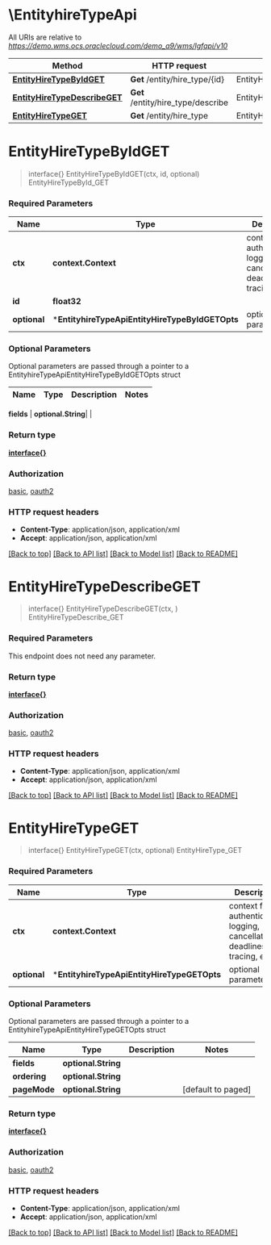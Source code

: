 # \EntityhireTypeApi

All URIs are relative to *https://demo.wms.ocs.oraclecloud.com/demo_a9/wms/lgfapi/v10*

Method | HTTP request | Description
------------- | ------------- | -------------
[**EntityHireTypeByIdGET**](EntityhireTypeApi.md#EntityHireTypeByIdGET) | **Get** /entity/hire_type/{id} | EntityHireTypeById_GET
[**EntityHireTypeDescribeGET**](EntityhireTypeApi.md#EntityHireTypeDescribeGET) | **Get** /entity/hire_type/describe | EntityHireTypeDescribe_GET
[**EntityHireTypeGET**](EntityhireTypeApi.md#EntityHireTypeGET) | **Get** /entity/hire_type | EntityHireType_GET


# **EntityHireTypeByIdGET**
> interface{} EntityHireTypeByIdGET(ctx, id, optional)
EntityHireTypeById_GET



### Required Parameters

Name | Type | Description  | Notes
------------- | ------------- | ------------- | -------------
 **ctx** | **context.Context** | context for authentication, logging, cancellation, deadlines, tracing, etc.
  **id** | **float32**|  | 
 **optional** | ***EntityhireTypeApiEntityHireTypeByIdGETOpts** | optional parameters | nil if no parameters

### Optional Parameters
Optional parameters are passed through a pointer to a EntityhireTypeApiEntityHireTypeByIdGETOpts struct

Name | Type | Description  | Notes
------------- | ------------- | ------------- | -------------

 **fields** | **optional.String**|  | 

### Return type

[**interface{}**](interface{}.md)

### Authorization

[basic](../README.md#basic), [oauth2](../README.md#oauth2)

### HTTP request headers

 - **Content-Type**: application/json, application/xml
 - **Accept**: application/json, application/xml

[[Back to top]](#) [[Back to API list]](../README.md#documentation-for-api-endpoints) [[Back to Model list]](../README.md#documentation-for-models) [[Back to README]](../README.md)

# **EntityHireTypeDescribeGET**
> interface{} EntityHireTypeDescribeGET(ctx, )
EntityHireTypeDescribe_GET



### Required Parameters
This endpoint does not need any parameter.

### Return type

[**interface{}**](interface{}.md)

### Authorization

[basic](../README.md#basic), [oauth2](../README.md#oauth2)

### HTTP request headers

 - **Content-Type**: application/json, application/xml
 - **Accept**: application/json, application/xml

[[Back to top]](#) [[Back to API list]](../README.md#documentation-for-api-endpoints) [[Back to Model list]](../README.md#documentation-for-models) [[Back to README]](../README.md)

# **EntityHireTypeGET**
> interface{} EntityHireTypeGET(ctx, optional)
EntityHireType_GET



### Required Parameters

Name | Type | Description  | Notes
------------- | ------------- | ------------- | -------------
 **ctx** | **context.Context** | context for authentication, logging, cancellation, deadlines, tracing, etc.
 **optional** | ***EntityhireTypeApiEntityHireTypeGETOpts** | optional parameters | nil if no parameters

### Optional Parameters
Optional parameters are passed through a pointer to a EntityhireTypeApiEntityHireTypeGETOpts struct

Name | Type | Description  | Notes
------------- | ------------- | ------------- | -------------
 **fields** | **optional.String**|  | 
 **ordering** | **optional.String**|  | 
 **pageMode** | **optional.String**|  | [default to paged]

### Return type

[**interface{}**](interface{}.md)

### Authorization

[basic](../README.md#basic), [oauth2](../README.md#oauth2)

### HTTP request headers

 - **Content-Type**: application/json, application/xml
 - **Accept**: application/json, application/xml

[[Back to top]](#) [[Back to API list]](../README.md#documentation-for-api-endpoints) [[Back to Model list]](../README.md#documentation-for-models) [[Back to README]](../README.md)

